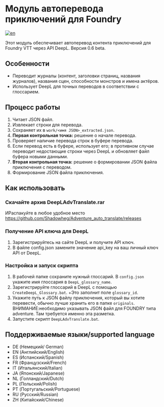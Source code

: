 # Модуль автоперевода приключений для Foundry

[![en](https://img.shields.io/badge/lang-en-yellow.svg)](README.en.md)

Этот модуль обеспечивает автоперевод контента приключений для Foundry VTT через API DeepL. Версия 0.6 beta.

## Особенности

- Переводит журналы (контент, заголовки страниц, названия журналов), названия сцен, способности монстров и имена актёров.
- Использует DeepL для точных переводов в соответствии с глоссарием.

## Процесс работы

1. Читает JSON файл.
2. Извлекает строки для перевода.
3. Сохраняет их в `work/<имя JSON>_extracted.json`.
4. **Первая контрольная точка:** решение о начале перевода.
5. Проверяет наличие перевода строк в буфере перевода.
6. Если перевод есть в буфере, использует его; в противном случае переводит недостающие строки через DeepL и обновляет файл буфера новыми данными.
7. **Вторая контрольная точка:** решение о формировании JSON файла приключения с переводом.
8. Формирование JSON файла приключения.

## Как использовать

### Скачайте архив DeepLAdvTranslate.rar

ИРаспакуйте в любое удобное место
https://github.com/Shadowheg/Adventure_auto_translate/releases

### Получение API ключа для DeepL

1. Зарегистрируйтесь на сайте DeepL и получите API ключ.
2. В файле config.json замените значение api_key на ваш личный ключ API от DeepL.

### Настройка и запуск скрипта

1. В рабочей папке сохраните нужный глоссарий. В `config.json` укажите имя глоссария в `DeepL_glossary_name`.
2. Зарегистрируйте глоссарий в DeepL с помощью `CreateDeepL_Glossary.bat`. +Это заполнит поле `glossary_id`.
3. Укажите путь к JSON файлу приключения, который вы хотите перевести, обычно лучше хранить его в папке `originals`.
ВНИМАНИЕ:необходимо указывать JSON файл для FOUNDRY типа adventure. Там требуется именно эта разметка.
4. Запустите скрипт `DeepLAdvTranslate.bat`.


## Поддерживаемые языки/supported language

- DE (Немецкий/ German)
- EN (Английский/English)
- ES (Испанский/Spanish)
- FR (Французский/French)
- IT (Итальянский/Italian)
- JA (Японский/Japanese)
- NL (Голландский/Dutch)
- PL (Польский/Polish)
- PT (Португальский/Portuguese)
- RU (Русский/Russian)
- ZH (Китайский/Chinese)
